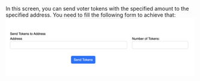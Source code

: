 In this screen, you can send voter tokens with the specified amount to the specified address. You need to fill the following form to achieve that:
![](../../images/sendVoterToken.png)
